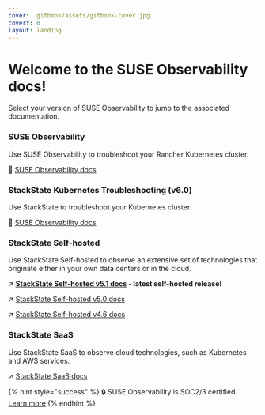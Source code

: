 ```yaml
---
cover: .gitbook/assets/gitbook-cover.jpg
coverY: 0
layout: landing
---
```


# Welcome to the SUSE Observability docs!

Select your version of SUSE Observability to jump to the associated documentation.

### SUSE Observability

Use SUSE Observability to troubleshoot your Rancher Kubernetes cluster.

🚀 [SUSE Observability docs](https://docs.stackstate.com/)

### StackState Kubernetes Troubleshooting (v6.0)

Use StackState to troubleshoot your Kubernetes cluster.

🚀 [SUSE Observability docs](https://docs.stackstate.com/v/6.0)

### StackState Self-hosted

Use StackState Self-hosted to observe an extensive set of technologies that originate either in your own data centers or in the cloud.

↗️ **[StackState Self-hosted v5.1 docs](https://docs.stackstate.com/v/5.1/latest) - latest self-hosted release!**

↗️ [StackState Self-hosted v5.0 docs](https://docs.stackstate.com/v/5.0/)

↗️ [StackState Self-hosted v4.6 docs](https://docs.stackstate.com/v/4.6/)

### StackState SaaS

Use StackState SaaS to observe cloud technologies, such as Kubernetes and AWS services. 

↗️ [StackState SaaS docs](https://docs.stackstate.com/v/stackstate-saas/)

{% hint style="success" %}
🔒 SUSE Observability is SOC2/3 certified. [Learn more](https://www.stackstate.com/compliance)
{% endhint %}
